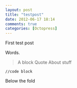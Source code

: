 ```yaml
---
layout: post
title: "testpost"
date: 2012-06-17 18:14
comments: true
categories: [Octopress]
---
```

First test post

Words.

>A block
>Quote
>About stuff

    //code block

<!-- more -->

Below the fold

